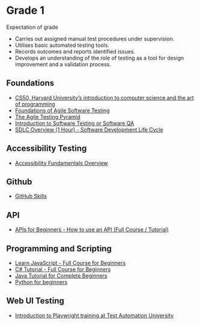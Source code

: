 # Grade 1

Expectation of grade

- Carries out assigned manual test procedures under supervision.
- Utilises basic automated testing tools.
- Records outcomes and reports identified issues.
- Develops an understanding of the role of testing as a tool for design improvement and a validation process.

## Foundations
- [CS50, Harvard University’s introduction to computer science and the art of programming](https://cs50.harvard.edu/x/2024/)
- [Foundations of Agile Software Testing](https://www.udemy.com/course/foundations-of-agile-software-testing-j/)
- [The Agile Testing Pyramid](https://www.agilecoachjournal.com/2014-01-28/the-agile-testing-pyramid#:~:text=The%20Agile%20Testing%20Pyramid%20is,and%20testing%20for%20iterative%20development.&text=The%20great%20majority%20of%20testing,middle%20tier%20to%20test%20services.)
- [Introduction to Software Testing or Software QA](https://www.udemy.com/course/introduction-to-software-testing-or-software-qa/)
- [SDLC Overview (1 Hour) - Software Development Life Cycle](https://www.udemy.com/course/sdlc-phases/)

## Accessibility Testing
- [Accessibility Fundamentals Overview](https://www.w3.org/WAI/fundamentals/)

## Github
- [GitHub Skills](https://skills.github.com/)

## API
- [APIs for Beginners - How to use an API (Full Course / Tutorial)](https://youtu.be/GZvSYJDk-us?si=IS7N9Pd-CFvhLw23)

## Programming and Scripting
- [Learn JavaScript - Full Course for Beginners](https://youtu.be/PkZNo7MFNFg?si=SmulnMptXXtkGl0c)
- [C# Tutorial - Full Course for Beginners](https://youtu.be/GhQdlIFylQ8?si=2ax24zCJmZtMtJCM)
- [Java Tutorial for Complete Beginners](https://www.udemy.com/course/java-tutorial/)
- [Python for beginners](https://www.udemy.com/course/python-core-and-advanced/)

## Web UI Testing
- [Introduction to Playwright training at Test Automation University](https://testautomationu.applitools.com/playwright-intro/)